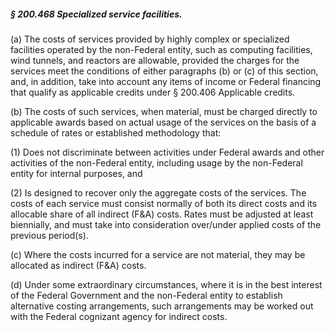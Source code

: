 ##### § 200.468 Specialized service facilities. #####

(a) The costs of services provided by highly complex or specialized facilities operated by the non-Federal entity, such as computing facilities, wind tunnels, and reactors are allowable, provided the charges for the services meet the conditions of either paragraphs (b) or (c) of this section, and, in addition, take into account any items of income or Federal financing that qualify as applicable credits under § 200.406 Applicable credits.

(b) The costs of such services, when material, must be charged directly to applicable awards based on actual usage of the services on the basis of a schedule of rates or established methodology that:

(1) Does not discriminate between activities under Federal awards and other activities of the non-Federal entity, including usage by the non-Federal entity for internal purposes, and

(2) Is designed to recover only the aggregate costs of the services. The costs of each service must consist normally of both its direct costs and its allocable share of all indirect (F&A) costs. Rates must be adjusted at least biennially, and must take into consideration over/under applied costs of the previous period(s).

(c) Where the costs incurred for a service are not material, they may be allocated as indirect (F&A) costs.

(d) Under some extraordinary circumstances, where it is in the best interest of the Federal Government and the non-Federal entity to establish alternative costing arrangements, such arrangements may be worked out with the Federal cognizant agency for indirect costs.